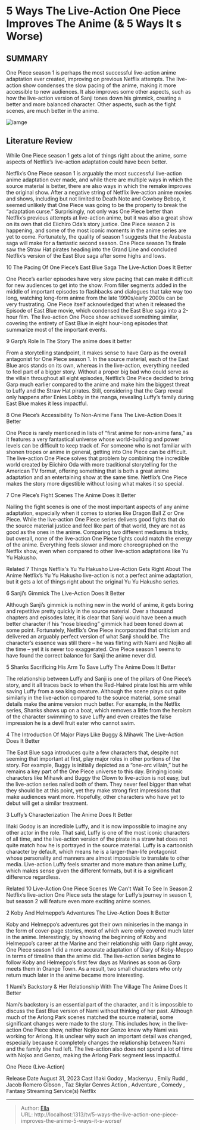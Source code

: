 # 5 Ways The Live-Action One Piece Improves The Anime (&amp; 5 Ways It s Worse)


## SUMMARY 


 One Piece season 1 is perhaps the most successful live-action anime adaptation ever created, improving on previous Netflix attempts. 
 The live-action show condenses the slow pacing of the anime, making it more accessible to new audiences. It also improves some other aspects, such as how the live-action version of Sanji tones down his gimmick, creating a better and more balanced character. 
 Other aspects, such as the fight scenes, are much better in the anime. 

![iamge](https://static1.srcdn.com/wordpress/wp-content/uploads/2023/12/waysliveaction_onepiece_wasbetter_than_anime.jpg)

## Literature Review
While One Piece season 1 gets a lot of things right about the anime, some aspects of Netflix’s live-action adaptation could have been better.




Netflix’s One Piece season 1 is arguably the most successful live-action anime adaptation ever made, and while there are multiple ways in which the source material is better, there are also ways in which the remake improves the original show. After a negative string of Netflix live-action anime movies and shows, including but not limited to Death Note and Cowboy Bebop, it seemed unlikely that One Piece was going to be the property to break the “adaptation curse.” Surprisingly, not only was One Piece better than Netflix’s previous attempts at live-action anime, but it was also a great show on its own that did Eiichiro Oda’s story justice.
One Piece season 2 is happening, and some of the most iconic moments in the anime series are yet to come. Fortunately, the quality of season 1 suggests that the Arabasta saga will make for a fantastic second season. One Piece season 1’s finale saw the Straw Hat pirates heading into the Grand Line and concluded Netflix’s version of the East Blue saga after some highs and lows.



 10  The Pacing Of One Piece’s East Blue Saga 
The Live-Action Does It Better


One Piece’s earlier episodes have very slow pacing that can make it difficult for new audiences to get into the show. From filler segments added in the middle of important episodes to flashbacks and dialogues that take way too long, watching long-form anime from the late 1990s/early 2000s can be very frustrating. One Piece itself acknowledged that when it released the Episode of East Blue movie, which condensed the East Blue saga into a 2-hour film. The live-action One Piece show achieved something similar, covering the entirety of East Blue in eight hour-long episodes that summarize most of the important events.





 9  Garp’s Role In The Story 
The anime does it better
        

From a storytelling standpoint, it makes sense to have Garp as the overall antagonist for One Piece season 1. In the source material, each of the East Blue arcs stands on its own, whereas in the live-action, everything needed to feel part of a bigger story. Without a proper big bad who could serve as the villain throughout all eight episodes, Netflix’s One Piece decided to bring Garp much earlier compared to the anime and make him the biggest threat to Luffy and the Straw Hat pirates. Still, considering that the Garp reveal only happens after Enies Lobby in the manga, revealing Luffy’s family during East Blue makes it less impactful.




 8  One Piece’s Accessibility To Non-Anime Fans 
The Live-Action Does It Better




One Piece is rarely mentioned in lists of “first anime for non-anime fans,” as it features a very fantastical universe whose world-building and power levels can be difficult to keep track of. For someone who is not familiar with shonen tropes or anime in general, getting into One Piece can be difficult. The live-action One Piece solves that problem by combining the incredible world created by Eiichiro Oda with more traditional storytelling for the American TV format, offering something that is both a great anime adaptation and an entertaining show at the same time. Netflix’s One Piece makes the story more digestible without losing what makes it so special.



 7  One Piece’s Fight Scenes 
The Anime Does It Better
        

Nailing the fight scenes is one of the most important aspects of any anime adaptation, especially when it comes to stories like Dragon Ball Z or One Piece. While the live-action One Piece series delivers good fights that do the source material justice and feel like part of that world, they are not as good as the ones in the anime. Comparing two different mediums is tricky, but overall, none of the live-action One Piece fights could match the energy of the anime. Everything feels slower and more choreographed on the Netflix show, even when compared to other live-action adaptations like Yu Yu Hakusho.
            
Related
 7 Things Netflix&#39;s Yu Yu Hakusho Live-Action Gets Right About The Anime 
Netflix’s Yu Yu Hakusho live-action is not a perfect anime adaptation, but it gets a lot of things right about the original Yu Yu Hakusho series. 



 6  Sanji’s Gimmick 
The Live-Action Does It Better
        

Although Sanji’s gimmick is nothing new in the world of anime, it gets boring and repetitive pretty quickly in the source material. Over a thousand chapters and episodes later, it is clear that Sanji would have been a much better character if his “nose bleeding” gimmick had been toned down at some point. Fortunately, Netflix’s One Piece incorporated that criticism and delivered an arguably perfect version of what Sanji should be. The character’s essence was still there – he was flirting with Nami and Nojiko all the time – yet it is never too exaggerated. One Piece season 1 seems to have found the correct balance for Sanji the anime never did.


 5  Shanks Sacrificing His Arm To Save Luffy 
The Anime Does It Better
        

The relationship between Luffy and Sanji is one of the pillars of One Piece’s story, and it all traces back to when the Red-Haired pirate lost his arm while saving Luffy from a sea king creature. Although the scene plays out quite similarly in the live-action compared to the source material, some small details make the anime version much better. For example, in the Netflix series, Shanks shows up on a boat, which removes a little from the heroism of the character swimming to save Luffy and even creates the false impression he is a devil fruit eater who cannot swim.





 4  The Introduction Of Major Plays Like Buggy &amp; Mihawk 
The Live-Action Does It Better
        

The East Blue saga introduces quite a few characters that, despite not seeming that important at first, play major roles in other portions of the story. For example, Buggy is initially depicted as a “one-arc villain,” but he remains a key part of the One Piece universe to this day. Bringing iconic characters like Mihawk and Buggy the Clown to live-action is not easy, but the live-action series nailed both of them. They never feel bigger than what they should be at this point, yet they make strong first impressions that make audiences want more. Hopefully, other characters who have yet to debut will get a similar treatment.



 3  Luffy’s Characterization 
The Anime Does It Better


Iñaki Godoy is an incredible Luffy, and it is now impossible to imagine any other actor in the role. That said, Luffy is one of the most iconic characters of all time, and the live-action version of the pirate in a straw hat does not quite match how he is portrayed in the source material. Luffy is a cartoonish character by default, which means he is a larger-than-life protagonist whose personality and manners are almost impossible to translate to other media. Live-action Luffy feels smarter and more mature than anime Luffy, which makes sense given the different formats, but it is a significant difference regardless.
            
Related
 10 Live-Action One Piece Scenes We Can&#39;t Wait To See In Season 2 
Netflix’s live-action One Piece sets the stage for Luffy’s journey in season 1, but season 2 will feature even more exciting anime scenes.



 2  Koby And Helmeppo’s Adventures 
The Live-Action Does It Better
        

Koby and Helmeppo’s adventures got their own miniseries in the manga in the form of cover-page stories, most of which were only covered much later in the anime. Interestingly, by showing the beginning of Koby and Helmeppo’s career at the Marine and their relationship with Garp right away, One Piece season 1 did a more accurate adaptation of Diary of Koby-Meppo in terms of timeline than the anime did. The live-action series begins to follow Koby and Helmeppo’s first few days as Marines as soon as Garp meets them in Orange Town. As a result, two small characters who only return much later in the anime became more interesting.



 1  Nami’s Backstory &amp; Her Relationship With The Village 
The Anime Does It Better
        

Nami’s backstory is an essential part of the character, and it is impossible to discuss the East Blue version of Nami without thinking of her past. Although much of the Arlong Park scenes matched the source material, some significant changes were made to the story. This includes how, in the live-action One Piece show, neither Nojiko nor Genzo knew why Nami was working for Arlong. It is unclear why such an important detail was changed, especially because it completely changes the relationship between Nami and the family she had left. The live-action also does not spend a lot of time with Nojko and Genzo, making the Arlong Park segment less impactful.
        


 One Piece (Live-Action) 

 Release Date   August 31, 2023    Cast   Iñaki Godoy , Mackenyu , Emily Rudd , Jacob Romero Gibson , Taz Skylar    Genres   Action , Adventure , Comedy , Fantasy    Streaming Service(s)   Netflix    





---

> Author: [Ella](https://instagram.hk.cn/)  
> URL: http://localhost:1313/tv/5-ways-the-live-action-one-piece-improves-the-anime-5-ways-it-s-worse/  

